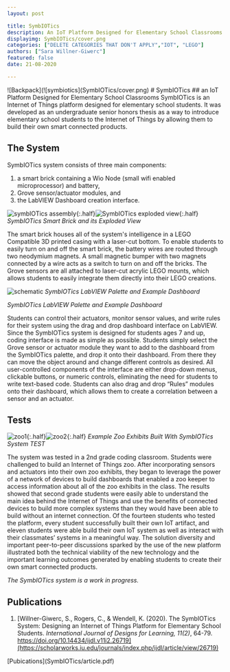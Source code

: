 ```yaml
---
layout: post

title: SymbIOTics
description: An IoT Platform Designed for Elementary School Classrooms
displayimg: SymbIOTics/cover.png
categories: ["DELETE CATEGORIES THAT DON'T APPLY","IOT", "LEGO"]
authors: ["Sara Willner-Giwerc"]
featured: false
date: 21-08-2020

---
```



<!--IMAGE_TEXT_OVERLAY creates a image with a text box over it--------------------->
<div class="image_text_overlay" markdown="1">
![Backpack](![symbiotics](SymbIOTics/cover.png)
# SymbIOTics
##  an IoT Platform Designed for Elementary School Classrooms
SymbIOTics is an Internet of Things platform designed for elementary school students. It was developed as an undergraduate senior honors thesis as a way to introduce elementary school students to the Internet of Things by allowing them to build their own smart connected products.
</div>

<!--document creates a grid of documents--------------------->
<div class="free_write" markdown="1">



## The System
SymbIOTics system consists of three main components:
1. a smart brick containing a Wio Node (small wifi enabled microprocessor) and battery,
2. Grove sensor/actuator modules, and
3. the LabVIEW Dashboard creation interface.


![symbIOTics assembly](SymbIOTics/sym2.jpeg){:.half}![SymbIOTics exploded view](SymbIOTics/schematic2.png){:.half}
*SymbIOTics Smart Brick and its Exploded View*



The smart brick houses all of the system's intelligence in a LEGO Compatible 3D printed casing with a laser-cut bottom. To enable students to easily turn on and off the smart brick, the battery wires are routed through two neodymium magnets. A small magnetic bumper with two magnets connected by a wire acts as a switch to turn on and off the bricks. The Grove sensors are all attached to laser-cut acrylic LEGO mounts, which allows students to easily integrate them directly into their LEGO creations.



![schematic](SymbIOTics/LabVIEW.png)
*SymbIOTics LabVIEW Palette and Example Dashboard*

*SymbIOTics LabVIEW Palette and Example Dashboard*



Students can control their actuators, monitor sensor values, and write rules for their system using the drag and drop dashboard interface on LabVIEW. Since the SymbIOTics system is designed for students ages 7 and up, coding interface is made as simple as possible. Students simply select the Grove sensor or actuator module they want to add to the dashboard from the SymbIOTics palette, and drop it onto their dashboard. From there they can move the object around and change different controls as desired. All user-controlled components of the interface are either drop-down menus, clickable buttons, or numeric controls, eliminating the need for students to write text-based code. Students can also drag and drop “Rules” modules onto their dashboard, which allows them to create a correlation between a sensor and an actuator.


## Tests

![zoo1](SymbIOTics/zoo1.jpg){:.half}![zoo2](SymbIOTics/zoo2.jpg){:.half}
*Example Zoo Exhibits Built With SymbIOTics System TEST*

The system was tested in a 2nd grade coding classroom. Students were challenged to build an Internet of Things zoo. After incorporating sensors and actuators into their own zoo exhibits, they began to leverage the power of a network of devices to build dashboards that enabled a zoo keeper to access information about all of the zoo exhibits in the class. The results showed that second grade students were easily able to understand the main idea behind the Internet of Things and use the benefits of connected devices to build more complex systems than they would have been able to build without an internet connection. Of the fourteen students who tested the platform, every student successfully built their own IoT artifact, and eleven students were able build their own IoT system as well as interact with their classmates’ systems in a meaningful way. The solution diversity and important peer-to-peer discussions sparked by the use of the new platform illustrated both the technical viability of the new technology and the important learning outcomes generated by enabling students to create their own smart connected products.


*The SymbIOTics system is a work in progress.*

## Publications

1. [Willner-Giwerc, S., Rogers, C., & Wendell, K. (2020). The SymbIOTics System: Designing an Internet of Things Platform for Elementary School Students. *International Journal of Designs for Learning, 11(2)*, 64-79. https://doi.org/10.14434/ijdl.v11i2.26719](https://scholarworks.iu.edu/journals/index.php/ijdl/article/view/26719)

</div>
<div class="document" markdown="1">
[Pubications](SymbIOTics/article.pdf)
</div>
